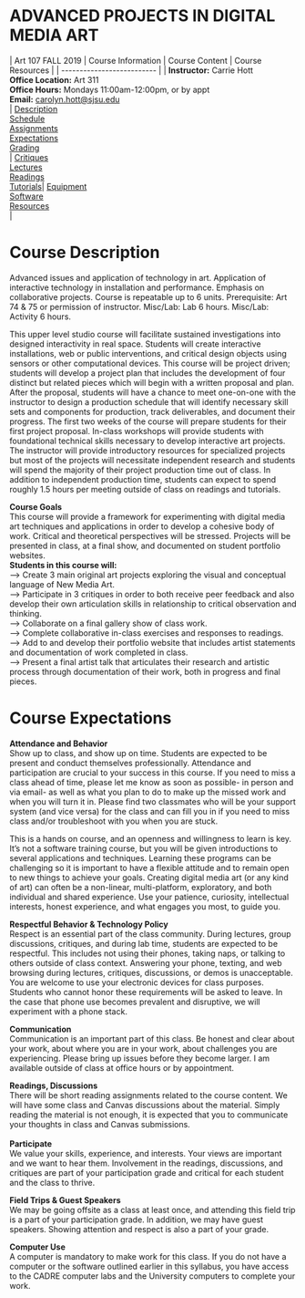# **ADVANCED PROJECTS IN DIGITAL MEDIA ART**

|  Art 107 FALL 2019  | Course Information  | Course Content | Course Resources |
| -------------------------- |
| **Instructor:** Carrie Hott <br> **Office Location:** Art 311 <br> **Office Hours:** Mondays 11:00am-12:00pm, or by appt <br> **Email:** carolyn.hott@sjsu.edu <br> | [Description](https://carriehott.github.io/sjsu-art107/#course-description) <br>  [Schedule](https://carriehott.github.io/sjsu-art107/schedule) <br> [Assignments](https://carriehott.github.io/sjsu-art107/assignments)<br>  [Expectations](https://carriehott.github.io/sjsu-art107/#course-expectations) <br>[Grading](https://carriehott.github.io/sjsu-art107/grading)<br>| [Critiques](https://carriehott.github.io/sjsu-art107/critiques)<br> [Lectures](https://carriehott.github.io/sjsu-art107/lectures)<br> [Readings](https://carriehott.github.io/sjsu-art107/readings) <br> [Tutorials](https://carriehott.github.io/sjsu-art107/tutorials)| [Equipment](https://carriehott.github.io/sjsu-art107/setup)<br> [Software](https://carriehott.github.io/sjsu-art107/programs) <br> [Resources](https://carriehott.github.io/sjsu-art107/resources) <br>|

# Course Description
Advanced issues and application of technology in art. Application of interactive technology in installation and performance. Emphasis on collaborative projects. Course is repeatable up to 6 units. Prerequisite: Art 74 & 75 or permission of instructor. Misc/Lab: Lab 6 hours. Misc/Lab: Activity 6 hours.

This upper level studio course will facilitate sustained investigations into designed interactivity in real space. Students will create interactive installations, web or public interventions, and critical design objects using sensors or other computational devices. This course will be project driven; students will develop a project plan that includes the development of four distinct but related pieces which will begin with a written proposal and plan. After the proposal, students will have a chance to meet one-on-one with the instructor to design a production schedule that will identify necessary skill sets and components for production, track deliverables, and document their progress. The first two weeks of the course will prepare students for their first project proposal. In-class workshops will provide students with foundational technical skills necessary to develop interactive art projects. The instructor will provide introductory resources for specialized projects but most of the projects will necessitate independent research and students will spend the majority of their project production time out of class. In addition to independent production time, students can expect to spend roughly 1.5 hours per meeting outside of class on readings and tutorials.

**Course Goals**<br>
This course will provide a framework for experimenting with digital media art techniques and applications in order to develop a cohesive body of work. Critical and theoretical perspectives will be stressed. Projects will be presented in class, at a final show, and documented on student portfolio websites.<br>
**Students in this course will:**<br>
--> Create 3 main original art projects exploring the visual and conceptual language of New Media Art.<br>
--> Participate in 3 critiques in order to both receive peer feedback and also develop their own articulation skills in relationship to critical observation and thinking. <br>
--> Collaborate on a final gallery show of class work.<br>
--> Complete collaborative in-class exercises and responses to readings.<br>
--> Add to and develop their portfolio website that includes artist statements and documentation of work completed in class.<br>
--> Present a final artist talk that articulates their research and artistic process through documentation of their work, both in progress and final pieces. <br>


# Course Expectations
**Attendance and Behavior**<br>
Show up to class, and show up on time. Students are expected to be present and conduct themselves professionally. Attendance and participation are crucial to your success in this course. If you need to miss a class ahead of time, please let me know as soon as possible- in person and via email- as well as what you plan to do to make up the missed work and when you will turn it in. Please find two classmates who will be your support system (and vice versa) for the class and can fill you in if you need to miss class and/or troubleshoot with you when you are stuck.<br>

This is a hands on course, and an openness and willingness to learn is key. It’s not a software training course, but you will be given introductions to several applications and techniques. Learning these programs can be challenging so it is important to have a flexible attitude and to remain open to new things to achieve your goals. Creating digital media art (or any kind of art) can often be a non-linear, multi-platform, exploratory, and both individual and shared experience. Use your patience, curiosity, intellectual interests, honest experience, and what engages you most, to guide you. <br>

**Respectful Behavior & Technology Policy**<br>
Respect is an essential part of the class community. During lectures, group discussions, critiques, and during lab time, students are expected to be respectful. This includes not using their phones, taking naps, or talking to others outside of class context. Answering your phone, texting, and web browsing during lectures, critiques, discussions, or demos is unacceptable. You are welcome to use your electronic devices for class purposes. Students who cannot honor these requirements will be asked to leave. In the case that phone use becomes prevalent and disruptive, we will experiment with a phone stack. <br>

**Communication**<br>
Communication is an important part of this class. Be honest and clear about your work, about where you are in your work, about challenges you are experiencing. Please bring up issues before they become larger. I am available outside of class at office hours or by appointment.

**Readings, Discussions**<br>
There will be short reading assignments related to the course content. We will have some class and Canvas discussions about the material. Simply reading the material is not enough, it is expected that you to communicate your thoughts in class and Canvas submissions.<br>
<br>
**Participate**<br>
We value your skills, experience, and interests. Your views are important and we want to hear them. Involvement in the readings, discussions, and critiques are part of your participation grade and critical for each student and the class to thrive.

**Field Trips & Guest Speakers**<br>
We may be going offsite as a class at least once, and attending this field trip is a part of your participation grade. In addition, we may have guest speakers. Showing attention and respect is also a part of your grade.

**Computer Use**<br>
A computer is mandatory to make work for this class. If you do not have a computer or the software outlined earlier in this syllabus, you have access to the CADRE computer labs and the University computers to complete your work.


<br>
<br>

